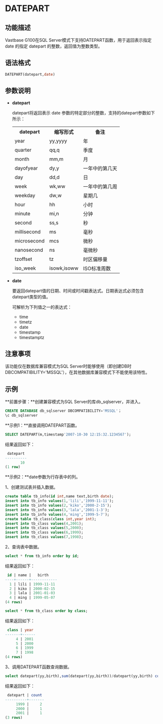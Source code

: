 # DATEPART

## 功能描述

Vastbase G100在SQL Server模式下支持DATEPART函数，用于返回表示指定 date 的指定 datepart 的整数，返回值为整数类型。

## 语法格式

```sql
DATEPART(datepart,date)
```

## 参数说明

- **datepart**

  datepart将返回表示 date 参数的特定部分的整数，支持的datepart参数如下所示：

  <table>
      <th>datepart</th>
      <th>缩写形式</th>
      <th>备注</th>
      <tr>
      <td>year</td>
      <td>yy,yyyy</td>
      <td>年</td></tr>
      <tr>
      <td>quarter</td>
      <td>qq,q</td>
      <td>季度</td></tr>
      <tr>
      <td>month</td>
      <td>mm,m</td>
      <td>月</td></tr>
      <tr>
      <td>dayofyear</td>
      <td>dy,y</td>
      <td>一年中的第几天</td></tr>
      <tr>
      <td>day</td>
      <td>dd,d</td>
      <td>日</td></tr>
      <tr>
      <td>week</td>
      <td>wk,ww</td>
      <td>一年中的第几周</td></tr>
      <tr>
      <td>weekday</td>
      <td>dw,w</td>
      <td>星期几</td></tr>
      <tr>
      <td>hour</td>
      <td>hh</td>
      <td>小时</td></tr>
      <tr>
      <td>minute</td>
      <td>mi,n</td>
      <td>分钟</td></tr>
      <tr>
      <td>second</td>
      <td>ss,s</td>
      <td>秒</td></tr>
      <tr>
      <td>millisecond</td>
      <td>ms</td>
      <td>毫秒</td></tr>
      <tr>
      <td>microsecond</td>
      <td>mcs</td>
      <td>微秒</td></tr>
      <tr>
      <td>nanosecond</td>
      <td>ns</td>
      <td>毫微秒</td></tr>
      <tr>
      <td>tzoffset</td>
      <td>tz</td>
      <td>时区偏移量</td></tr>
      <tr>
      <td>iso_week</td>
      <td>isowk,isoww</td>
      <td>ISO标准周数</td></tr>
  </table>

- **date**

  要返回datepart值的日期、时间或时间戳表达式。日期表达式必须包含datepart类型的值。

  可解析为下列值之一的表达式：
  
  - time
  - timetz
  - date 
  - timestamp 
  - timestamptz

## 注意事项

该功能仅在数据库兼容模式为SQL Server时能够使用（即创建DB时DBCOMPATIBILITY='MSSQL'），在其他数据库兼容模式下不能使用该特性。

## 示例

**前置步骤：**创建兼容模式为SQL Server的库db_sqlserver，并进入。

```sql
CREATE DATABASE db_sqlserver DBCOMPATIBILITY='MSSQL'；
\c db_sqlserver
```

**示例1：**直接调用DATEPART函数。

```sql
SELECT DATEPART(m,timestamp'2007-10-30 12:15:32.1234567');
```

结果返回如下：

```sql
 datepart
----------
       10
(1 row)
```

**示例2：**date参数为行存表中的列。

1、创建测试表并插入数据。

```sql
create table tb_info(id int,name text,birth date);
insert into tb_info values(1,'lili','1999-11-11');
insert into tb_info values(2,'kiko','2000-2-15');
insert into tb_info values(3,'lala','2001-1-3');
insert into tb_info values(4,'ming','1999-5-7');
create table tb_class(class int,year int);
insert into tb_class values(4,2001);
insert into tb_class values(5,2000);
insert into tb_class values(6,1999);
insert into tb_class values(7,1998);
```

2、查询表中数据。

```sql
select * from tb_info order by id;
```

结果返回如下：

```sql
 id | name |   birth
----+------+------------
  1 | lili | 1999-11-11
  2 | kiko | 2000-02-15
  3 | lala | 2001-01-03
  4 | ming | 1999-05-07
(4 rows)
```

```sql
select * from tb_class order by class;
```

结果返回如下：

```sql
 class | year
-------+------
     4 | 2001
     5 | 2000
     6 | 1999
     7 | 1998
(4 rows)
```

3、调用DATEPART函数查询数据。

```sql
select datepart(yy,birth),sum(datepart(yy,birth))/datepart(yy,birth) count from tb_info having datepart(yy,birth) group by 1 order by 1;
```

结果返回如下：

```sql
 datepart | count
----------+-------
     1999 |     2
     2000 |     1
     2001 |     1
(3 rows)
```


